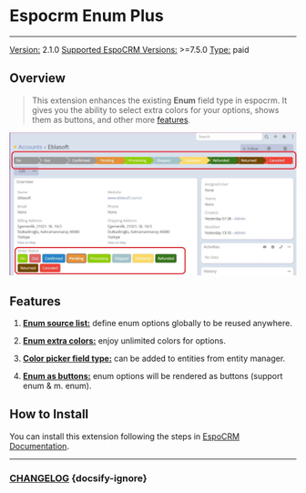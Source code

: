 # Espocrm Enum Plus

---

<ins class= "font1" > Version:</ins> 2.1.0
<ins class= "font1" > Supported EspoCRM Versions:</ins> >=7.5.0
<ins class= "font1" > Type:</ins> paid

## Overview

> This extension enhances the existing **Enum** field type in espocrm. It gives you the ability to select extra colors for your options, shows them as buttons, and other more [features](/extensions/ebla-map-plus/README?id=features).

![Overview](../../images/extensions/ebla-enum-plus/overview.jpg)

## Features

1. **[Enum source list:](/extensions/ebla-enum-plus/espocrm-ebla-enum-plus-features.md?id=enum-source-list)** define enum options globally to be reused anywhere.

2. **[Enum extra colors:](/extensions/ebla-enum-plus/espocrm-ebla-enum-plus-features.md?id=enum-extra-colors)** enjoy unlimited colors for options.

3. **[Color picker field type:](/extensions/ebla-enum-plus/espocrm-ebla-enum-plus-features.md?id=color-picker-field-type)** can be added to entities from entity manager.

4. **[Enum as buttons:](/extensions/ebla-enum-plus/espocrm-ebla-enum-plus-features.md?id=enum-as-buttons)** enum options will be rendered as buttons (support enum & m. enum).

## How to Install

You can install this extension following the steps in [EspoCRM Documentation](https://docs.espocrm.com/administration/extensions/).

---

### <font color=gray> [CHANGELOG](extensions/ebla-enum-plus/espocrm-ebla-enum-plus-changelog.md) </font> {docsify-ignore}